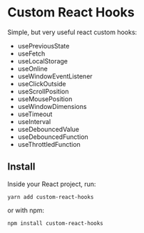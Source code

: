 # Custom React Hooks

Simple, but very useful react custom hooks:

- usePreviousState
- useFetch
- useLocalStorage
- useOnline
- useWindowEventListener
- useClickOutside
- useScrollPosition
- useMousePosition
- useWindowDimensions
- useTimeout
- useInterval
- useDebouncedValue
- useDebouncedFunction
- useThrottledFunction

## Install

Inside your React project, run:

`yarn add custom-react-hooks`

or with npm:

`npm install custom-react-hooks`
